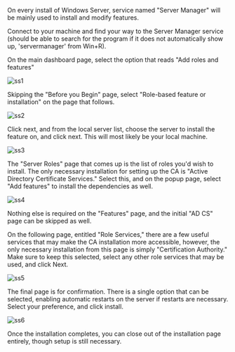On every install of Windows Server, service named "Server Manager" will be mainly used to install and modify features.

Connect to your machine and find your way to the Server Manager service (should be able to search for the program if it does not automatically show up, 'servermanager' from Win+R).

On the main dashboard page, select the option that reads "Add roles and features"

![ss1](/Images/addroles.png) 

Skipping the "Before you Begin" page, select "Role-based feature or installation" on the page that follows. 

![ss2](/Images/rolebased.png)

Click next, and from the local server list, choose the server to install the feature on, and click next. This will most likely be your local machine.

![ss3](/Images/serverpool.png)

The "Server Roles" page that comes up is the list of roles you'd wish to install. The only necessary installation for setting up the CA is "Active Directory Certificate Services." Select this, and on the popup page, select "Add features" to install the dependencies as well.

![ss4](/Images/adcs.png)

Nothing else is required on the "Features" page, and the initial "AD CS" page can be skipped as well.

On the following page, entitled "Role Services," there are a few useful services that may make the CA installation more accessible, however, the only necessary installation from this page is simply "Certification Authority." Make sure to keep this selected, select any other role services that may be used, and click Next.

![ss5](/Images/roleservices.png)

The final page is for confirmation. There is a single option that can be selected, enabling automatic restarts on the server if restarts are necessary. Select your preference, and click install.

![ss6](/Images/confirmation.png)

Once the installation completes, you can close out of the installation page entirely, though setup is still necessary.